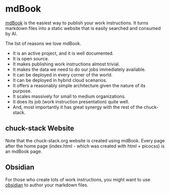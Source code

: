# mdBook

[mdBook](https://rust-lang.github.io/mdBook/) is the easiest way to publish your work instructions. It turns markdown files into a static website that is easily searched and consumed by AI.

The list of reasons we love mdBook.

- It is an active project, and it is well documented.
- It is open source.
- It makes publishing work instructions almost trivial.
- It makes the data we need to do our jobs immediately available.
- It can be deployed in every corner of the world.
- It can be deployed in hybrid cloud scenarios.
- It offers a reasonably simple architecture given the nature of its purpose.
- It scales massively for small to medium organizations.
- It does its job (work instruction presentation) quite well.
- And, most importantly it has great synergy with the rest of the chuck-stack.

## chuck-stack Website

Note that the chuck-stack.org website is created using mdBook. Every page after the home page (index.html - which was created with html + picocss) is an mdBook page.

## Obsidian

For those who create lots of work instructions, you might want to use [obsidian](./tool-obsidian.md) to author your markdown files.
